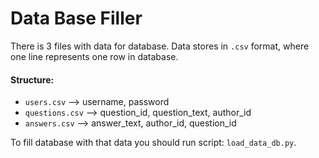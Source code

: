 # Data Base Filler

There is 3 files with data for database.
Data stores in `.csv` format, where one line represents one row in database.

#### Structure: 

- `users.csv` --> username, password
- `questions.csv` --> question_id, question_text, author_id
- `answers.csv` --> answer_text, author_id, question_id

To fill database with that data you should run script: `load_data_db.py`.
